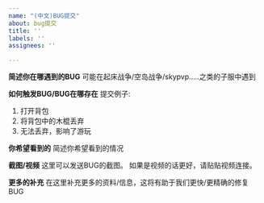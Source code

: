 ```yaml
---
name: "(中文)BUG提交"
about: bug提交
title: ''
labels: ''
assignees: ''

---
```


**简述你在哪遇到的BUG**
可能在起床战争/空岛战争/skypvp.....之类的子服中遇到

**如何触发BUG/BUG在哪存在**
提交例子:
1. 打开背包
2. 将背包中的木棍丢弃
3. 无法丢弃，影响了游玩

**你希望看到的**
简述你希望看到的情况

**截图/视频**
这里可以发送BUG的截图。
如果是视频的话更好，请贴贴视频连接。

**更多的补充**
在这里补充更多的资料/信息，这将有助于我们更快/更精确的修复BUG
